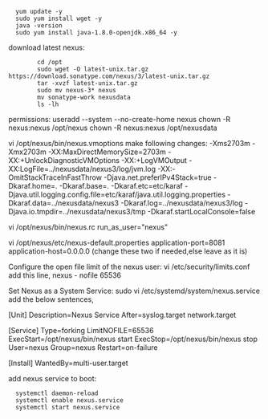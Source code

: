       yum update -y
      sudo yum install wget -y
      java -version
      sudo yum install java-1.8.0-openjdk.x86_64 -y

download latest nexus:

            cd /opt
            sudo wget -O latest-unix.tar.gz https://download.sonatype.com/nexus/3/latest-unix.tar.gz
            tar -xvzf latest-unix.tar.gz
            sudo mv nexus-3* nexus
            mv sonatype-work nexusdata
            ls -lh

permissions:
useradd --system --no-create-home nexus
chown -R nexus:nexus /opt/nexus
chown -R nexus:nexus /opt/nexusdata


vi /opt/nexus/bin/nexus.vmoptions
make following changes:
-Xms2703m
-Xmx2703m
-XX:MaxDirectMemorySize=2703m
-XX:+UnlockDiagnosticVMOptions
-XX:+LogVMOutput
-XX:LogFile=../nexusdata/nexus3/log/jvm.log
-XX:-OmitStackTraceInFastThrow
-Djava.net.preferIPv4Stack=true
-Dkaraf.home=.
-Dkaraf.base=.
-Dkaraf.etc=etc/karaf
-Djava.util.logging.config.file=etc/karaf/java.util.logging.properties
-Dkaraf.data=../nexusdata/nexus3
-Dkaraf.log=../nexusdata/nexus3/log
-Djava.io.tmpdir=../nexusdata/nexus3/tmp
-Dkaraf.startLocalConsole=false

vi /opt/nexus/bin/nexus.rc
run_as_user="nexus"

vi /opt/nexus/etc/nexus-default.properties
application-port=8081
application-host=0.0.0.0    (change these two if needed,else leave as it is)

Configure the open file limit of the nexus user:
vi /etc/security/limits.conf
add this line,
nexus - nofile 65536


Set Nexus as a System Service:
sudo vi /etc/systemd/system/nexus.service
add the below sentences,

[Unit]
Description=Nexus Service
After=syslog.target network.target

[Service]
Type=forking
LimitNOFILE=65536
ExecStart=/opt/nexus/bin/nexus start
ExecStop=/opt/nexus/bin/nexus stop
User=nexus
Group=nexus
Restart=on-failure

[Install]
WantedBy=multi-user.target



add nexus service to boot:

      systemctl daemon-reload
      systemctl enable nexus.service
      systemctl start nexus.service
